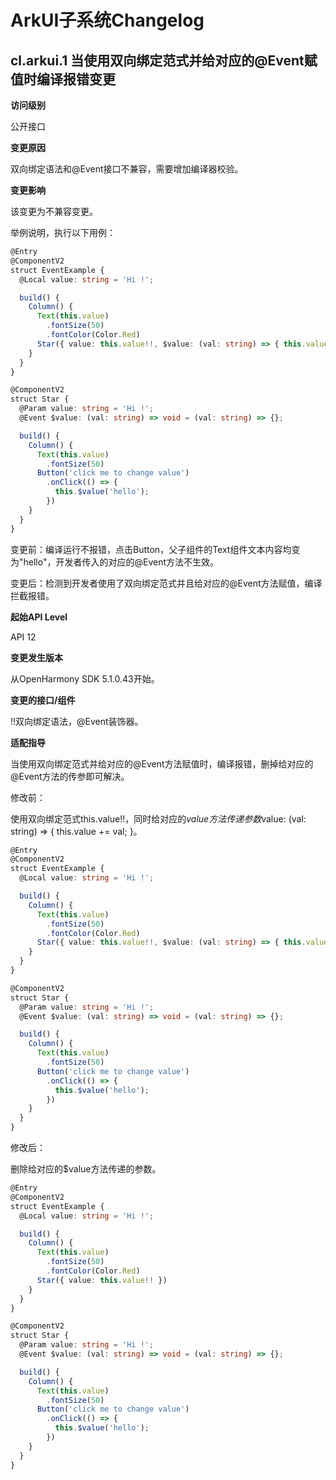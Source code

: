 # ArkUI子系统Changelog

## cl.arkui.1 当使用双向绑定范式并给对应的@Event赋值时编译报错变更

**访问级别**

公开接口

**变更原因**

双向绑定语法和@Event接口不兼容，需要增加编译器校验。

**变更影响**

该变更为不兼容变更。

举例说明，执行以下用例：

```ts
@Entry
@ComponentV2
struct EventExample {
  @Local value: string = 'Hi !';

  build() {
    Column() {
      Text(this.value)
        .fontSize(50)
        .fontColor(Color.Red)
      Star({ value: this.value!!, $value: (val: string) => { this.value += val; }})
    }
  }
}

@ComponentV2
struct Star {
  @Param value: string = 'Hi !';
  @Event $value: (val: string) => void = (val: string) => {};

  build() {
    Column() {
      Text(this.value)
        .fontSize(50)
      Button('click me to change value')
        .onClick(() => {
          this.$value('hello');
        })
    }
  }
}
```

变更前：编译运行不报错，点击Button，父子组件的Text组件文本内容均变为"hello"，开发者传入的对应的@Event方法不生效。

变更后：检测到开发者使用了双向绑定范式并且给对应的@Event方法赋值，编译拦截报错。

**起始API Level**

API 12

**变更发生版本**

从OpenHarmony SDK 5.1.0.43开始。

**变更的接口/组件**

!!双向绑定语法，@Event装饰器。

**适配指导**

当使用双向绑定范式并给对应的@Event方法赋值时，编译报错，删掉给对应的@Event方法的传参即可解决。

修改前：

使用双向绑定范式this.value!!，同时给对应的$value方法传递参数$value: (val: string) => { this.value += val; }。

```ts
@Entry
@ComponentV2
struct EventExample {
  @Local value: string = 'Hi !';

  build() {
    Column() {
      Text(this.value)
        .fontSize(50)
        .fontColor(Color.Red)
      Star({ value: this.value!!, $value: (val: string) => { this.value += val; }})
    }
  }
}

@ComponentV2
struct Star {
  @Param value: string = 'Hi !';
  @Event $value: (val: string) => void = (val: string) => {};

  build() {
    Column() {
      Text(this.value)
        .fontSize(50)
      Button('click me to change value')
        .onClick(() => {
          this.$value('hello');
        })
    }
  }
}
```

修改后：

删除给对应的$value方法传递的参数。

```ts
@Entry
@ComponentV2
struct EventExample {
  @Local value: string = 'Hi !';

  build() {
    Column() {
      Text(this.value)
        .fontSize(50)
        .fontColor(Color.Red)
      Star({ value: this.value!! })
    }
  }
}

@ComponentV2
struct Star {
  @Param value: string = 'Hi !';
  @Event $value: (val: string) => void = (val: string) => {};

  build() {
    Column() {
      Text(this.value)
        .fontSize(50)
      Button('click me to change value')
        .onClick(() => {
          this.$value('hello');
        })
    }
  }
}
```